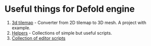 # Useful things for Defold engine
 
 1. [3d tilemap](3d-tilemap/README.md) - Converter from 2D tilemap to 3D mesh. A project with example.
 2. [Helpers](helpers/README.md) - Collections of simple but useful scripts.
 3. [Collection of editor scripts](editor-scripts/README.md)